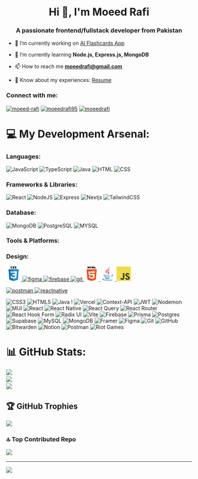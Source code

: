 <h1 align="center">Hi 👋, I'm Moeed Rafi</h1>
<h3 align="center">A passionate frontend/fullstack developer from Pakistan</h3>

- 🔭 I’m currently working on [AI Flashcards App](https://github.com/moeedrafi/ai-flashcards-app)

- 🌱 I’m currently learning **Node.js, Express.js, MongoDB**

- 📫 How to reach me **moeedrafi@gmail.com**

- 📄 Know about my experiences: [Resume](https://drive.google.com/file/d/1ZEX0Bz1smGZq2P24Xzv9tkENFbBFUGIz/view?usp=sharing)

<h3 align="left">Connect with me:</h3>
<p align="left">
<a href="https://linkedin.com/in/moeed-rafi" target="blank"><img align="center" src="https://raw.githubusercontent.com/rahuldkjain/github-profile-readme-generator/master/src/images/icons/Social/linked-in-alt.svg" alt="moeed-rafi" height="30" width="40" /></a>
<a href="https://www.hackerrank.com/moeedrafi95" target="blank"><img align="center" src="https://raw.githubusercontent.com/rahuldkjain/github-profile-readme-generator/master/src/images/icons/Social/hackerrank.svg" alt="moeedrafi95" height="30" width="40" /></a>
<a href="https://www.leetcode.com/moeedrafi" target="blank"><img align="center" src="https://raw.githubusercontent.com/rahuldkjain/github-profile-readme-generator/master/src/images/icons/Social/leet-code.svg" alt="moeedrafi" height="30" width="40" /></a>
</p>

# 💻 My Development Arsenal:

### Languages:
![JavaScript](https://www.vectorlogo.zone/logos/javascript/javascript-icon.svg) ![TypeScript](https://www.vectorlogo.zone/logos/typescriptlang/typescriptlang-icon.svg) ![Java](https://www.vectorlogo.zone/logos/java/java-icon.svg) ![HTML](https://www.vectorlogo.zone/logos/w3_html5/w3_html5-icon.svg) ![CSS](https://www.vectorlogo.zone/logos/w3_css/w3_css-icon~old.svg)

### Frameworks & Libraries:
![React](https://www.vectorlogo.zone/logos/reactjs/reactjs-icon.svg) ![NodeJS](https://www.vectorlogo.zone/logos/nodejs/nodejs-icon.svg) ![Express](https://www.vectorlogo.zone/logos/expressjs/expressjs-ar21~bgwhite.svg) ![Nextjs](https://www.vectorlogo.zone/logos/nextjs/nextjs-icon.svg)
![TailwindCSS](https://www.vectorlogo.zone/logos/tailwindcss/tailwindcss-icon.svg)

### Database:
![MongoDB](https://www.vectorlogo.zone/logos/mongodb/mongodb-icon.svg) ![PostgreSQL](https://www.vectorlogo.zone/logos/postgresql/postgresql-icon.svg)
![MYSQL](https://www.vectorlogo.zone/logos/mysql/mysql-horizontal.svg)

### Tools & Platforms:


### Design:

<p align="left">
<a href="https://www.w3schools.com/css/" target="_blank" rel="noreferrer"> <img src="https://raw.githubusercontent.com/devicons/devicon/master/icons/css3/css3-original-wordmark.svg" alt="css3" width="40" height="40"/> </a> 
<a href="https://www.figma.com/" target="_blank" rel="noreferrer"> <img src="https://www.vectorlogo.zone/logos/figma/figma-icon.svg" alt="figma" width="40" height="40"/> </a> 
<a href="https://firebase.google.com/" target="_blank" rel="noreferrer"> <img src="https://www.vectorlogo.zone/logos/firebase/firebase-ar21~bgwhite.svg" alt="firebase" width="80" height="40"/> </a> 
<a href="https://git-scm.com/" target="_blank" rel="noreferrer"> <img src="https://www.vectorlogo.zone/logos/git-scm/git-scm-icon.svg" alt="git" width="40" height="40"/> </a> 
<a href="https://www.w3.org/html/" target="_blank" rel="noreferrer"> <img src="https://raw.githubusercontent.com/devicons/devicon/master/icons/html5/html5-original-wordmark.svg" alt="html5" width="40" height="40"/> </a> 
<a href="https://www.java.com" target="_blank" rel="noreferrer"> <img src="https://raw.githubusercontent.com/devicons/devicon/master/icons/java/java-original.svg" alt="java" width="40" height="40"/> </a> 
<a href="https://developer.mozilla.org/en-US/docs/Web/JavaScript" target="_blank" rel="noreferrer"> <img src="https://raw.githubusercontent.com/devicons/devicon/master/icons/javascript/javascript-original.svg" alt="javascript" width="40" height="40"/> </a> 


<a href="https://postman.com" target="_blank" rel="noreferrer"> <img src="https://www.vectorlogo.zone/logos/getpostman/getpostman-icon.svg" alt="postman" width="40" height="40"/> </a> 
<a href="https://reactnative.dev/" target="_blank" rel="noreferrer"> <img src="https://reactnative.dev/img/header_logo.svg" alt="reactnative" width="40" height="40"/> </a> 
</p>

![CSS3](https://img.shields.io/badge/css3-%231572B6.svg?style=for-the-badge&logo=css3&logoColor=white) ![HTML5](https://img.shields.io/badge/html5-%23E34F26.svg?style=for-the-badge&logo=html5&logoColor=white) ![Java](https://img.shields.io/badge/java-%23ED8B00.svg?style=for-the-badge&logo=openjdk&logoColor=white) ! ![Vercel](https://img.shields.io/badge/vercel-%23000000.svg?style=for-the-badge&logo=vercel&logoColor=white) ![Context-API](https://img.shields.io/badge/Context--Api-000000?style=for-the-badge&logo=react)  ![JWT](https://img.shields.io/badge/JWT-black?style=for-the-badge&logo=JSON%20web%20tokens)  ![Nodemon](https://img.shields.io/badge/NODEMON-%23323330.svg?style=for-the-badge&logo=nodemon&logoColor=%BBDEAD) ![MUI](https://img.shields.io/badge/MUI-%230081CB.svg?style=for-the-badge&logo=mui&logoColor=white) ![React](https://img.shields.io/badge/react-%2320232a.svg?style=for-the-badge&logo=react&logoColor=%2361DAFB) ![React Native](https://img.shields.io/badge/react_native-%2320232a.svg?style=for-the-badge&logo=react&logoColor=%2361DAFB) ![React Query](https://img.shields.io/badge/-React%20Query-FF4154?style=for-the-badge&logo=react%20query&logoColor=white) ![React Router](https://img.shields.io/badge/React_Router-CA4245?style=for-the-badge&logo=react-router&logoColor=white) ![React Hook Form](https://img.shields.io/badge/React%20Hook%20Form-%23EC5990.svg?style=for-the-badge&logo=reacthookform&logoColor=white) ![Radix UI](https://img.shields.io/badge/radix%20ui-161618.svg?style=for-the-badge&logo=radix-ui&logoColor=white) ![Vite](https://img.shields.io/badge/vite-%23646CFF.svg?style=for-the-badge&logo=vite&logoColor=white) ![Firebase](https://img.shields.io/badge/firebase-a08021?style=for-the-badge&logo=firebase&logoColor=ffcd34) ![Prisma](https://img.shields.io/badge/Prisma-3982CE?style=for-the-badge&logo=Prisma&logoColor=white) ![Postgres](https://img.shields.io/badge/postgres-%23316192.svg?style=for-the-badge&logo=postgresql&logoColor=white) ![Supabase](https://img.shields.io/badge/Supabase-3ECF8E?style=for-the-badge&logo=supabase&logoColor=white) ![MySQL](https://img.shields.io/badge/mysql-4479A1.svg?style=for-the-badge&logo=mysql&logoColor=white) ![MongoDB](https://img.shields.io/badge/MongoDB-%234ea94b.svg?style=for-the-badge&logo=mongodb&logoColor=white) ![Framer](https://img.shields.io/badge/Framer-black?style=for-the-badge&logo=framer&logoColor=blue) ![Figma](https://img.shields.io/badge/figma-%23F24E1E.svg?style=for-the-badge&logo=figma&logoColor=white) ![Git](https://img.shields.io/badge/git-%23F05033.svg?style=for-the-badge&logo=git&logoColor=white) ![GitHub](https://img.shields.io/badge/github-%23121011.svg?style=for-the-badge&logo=github&logoColor=white) ![Bitwarden](https://img.shields.io/badge/bitwarden-%23175DDC.svg?style=for-the-badge&logo=bitwarden&logoColor=white) ![Notion](https://img.shields.io/badge/Notion-%23000000.svg?style=for-the-badge&logo=notion&logoColor=white) ![Postman](https://img.shields.io/badge/Postman-FF6C37?style=for-the-badge&logo=postman&logoColor=white) ![Riot Games](https://img.shields.io/badge/riotgames-D32936.svg?style=for-the-badge&logo=riotgames&logoColor=white)
# 📊 GitHub Stats:
![](https://github-readme-stats.vercel.app/api?username=moeedrafi&theme=react&hide_border=false&include_all_commits=false&count_private=false)<br/>
![](https://nirzak-streak-stats.vercel.app/?user=moeedrafi&theme=react&hide_border=false)<br/>
![](https://github-readme-stats.vercel.app/api/top-langs/?username=moeedrafi&theme=react&hide_border=false&include_all_commits=false&count_private=false&layout=compact)

## 🏆 GitHub Trophies
![](https://github-profile-trophy.vercel.app/?username=moeedrafi&theme=dracula&no-frame=false&no-bg=false&margin-w=4)

### 🔝 Top Contributed Repo
![](https://github-contributor-stats.vercel.app/api?username=moeedrafi&limit=5&theme=dark&combine_all_yearly_contributions=true)

---
[![](https://visitcount.itsvg.in/api?id=moeedrafi&icon=0&color=0)](https://visitcount.itsvg.in)

<!-- Proudly created with GPRM ( https://gprm.itsvg.in ) -->
